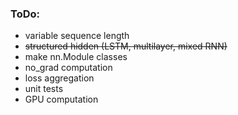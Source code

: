 ### ToDo:
- variable sequence length
- ~~structured hidden (LSTM, multilayer, mixed RNN)~~
- make nn.Module classes
- no_grad computation
- loss aggregation
- unit tests
- GPU computation
